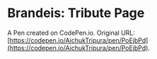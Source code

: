 # Brandeis: Tribute Page

A Pen created on CodePen.io. Original URL: [https://codepen.io/AichukTripura/pen/PoEjbPd](https://codepen.io/AichukTripura/pen/PoEjbPd).


